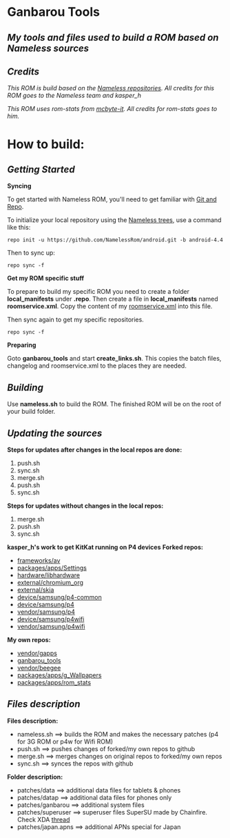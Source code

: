 Ganbarou Tools
======================================================================================================
*My tools and files used to build a ROM based on Nameless sources*
------------------------------------------------------------------------------------------------------
*Credits*
------------------------------------------------------------------------------------------------------
_This ROM is build based on the [Nameless repositories](https://github.com/NamelessRom). All credits for this ROM goes to the Nameless team and kasper_h_


_This ROM uses rom-stats from [mcbyte-it](https://github.com/mcbyte-it). All credits for rom-stats goes to him._

How to build:
======================================================================================================
*Getting Started*
------------------------------------------------------------------------------------------------------

**Syncing**

To get started with Nameless ROM, you'll need to get
familiar with [Git and Repo](http://source.android.com/download/using-repo).

To initialize your local repository using the [Nameless trees](https://github.com/NamelessRom), use a command like this:

    repo init -u https://github.com/NamelessRom/android.git -b android-4.4

Then to sync up:

    repo sync -f
    
**Get my ROM specific stuff**

To prepare to build my specific ROM you need to create a folder **local_manifests** under **.repo**. Then create a file in **local_manifests** named **roomservice.xml**. Copy the content of my [roomservice.xml](https://github.com/beegee-tokyo/ganbarou_tools/blob/nameless/tools/roomservice.xml) into this file.

Then sync again to get my specific repositories.

    repo sync -f
    
**Preparing**

Goto **ganbarou_tools** and start **create_links.sh**. This copies the batch files, changelog and roomservice.xml to the places they are needed.

*Building*
------------------------------------------------------------------------------------------------------

Use **nameless.sh** to build the ROM. The finished ROM will be on the root of your build folder.

*Updating the sources*
------------------------------------------------------------------------------------------------------

**Steps for updates after changes in the local repos are done:**

1. push.sh
2. sync.sh
3. merge.sh
4. push.sh
5. sync.sh

**Steps for updates without changes in the local repos:**

1. merge.sh
2. push.sh
3. sync.sh

**kasper_h's work to get KitKat running on P4 devices**
**Forked repos:**
- [frameworks/av](http://github.com/beegee-tokyo/nameless_android_frameworks_av)
- [packages/apps/Settings](http://github.com/beegee-tokyo/nameless_android_packages_apps_Settings)
- [hardware/libhardware](http://github.com/beegee-tokyo/nameless_android_hardware_libhardware)
- [external/chromium_org](http://github.com/beegee-tokyo/nameless_android_external_chromium_org)
- [external/skia](http://github.com/beegee-tokyo/nameless_android_external_skia)
- [device/samsung/p4-common](http://github.com/beegee-tokyo/android_device_samsung_p4-common)
- [device/samsung/p4](http://github.com/beegee-tokyo/android_device_samsung_p4)
- [vendor/samsung/p4](http://github.com/beegee-tokyo/android_vendor_samsung_p4)
- [device/samsung/p4wifi](http://github.com/beegee-tokyo/android_device_samsung_p4wifi)
- [vendor/samsung/p4wifi](http://github.com/beegee-tokyo/android_vendor_samsung_p4wifi)

**My own repos:**
- [vendor/gapps](http://github.com/beegee-tokyo/vendor_gapps)
- [ganbarou_tools](http://github.com/beegee-tokyo/ganbarou_tools)
- [vendor/beegee](http://github.com/beegee-tokyo/android_vendor_beegee)
- [packages/apps/g_Wallpapers](http://github.com/android_packages_apps_g_Wallpapers)
- [packages/apps/rom_stats](http://github.com/beegee-tokyo/rom_stats)

*Files description*
------------------------------------------------------------------------------------------------------

**Files description:**
- nameless.sh ==> builds the ROM and makes the necessary patches (p4 for 3G ROM or p4w for Wifi ROM)
- push.sh ==> pushes changes of forked/my own repos to github
- merge.sh ==> merges changes on original repos to forked/my own repos
- sync.sh ==> synces the repos with github

**Folder description:**
- patches/data ==> additional data files for tablets & phones
- patches/datap ==> additional data files for phones only
- patches/ganbarou ==> additional system files
- patches/superuser ==> superuser files SuperSU made by Chainfire. Check XDA [thread](http://forum.xda-developers.com/showthread.php?t=1538053)
- patches/japan.apns ==> additional APNs special for Japan

